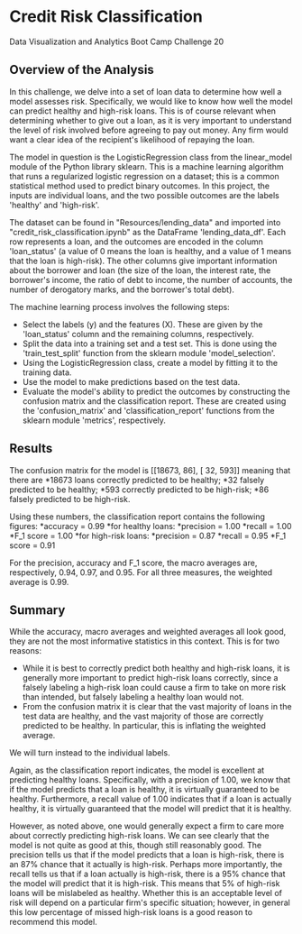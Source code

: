 # Credit Risk Classification
Data Visualization and Analytics Boot Camp Challenge 20

## Overview of the Analysis

In this challenge, we delve into a set of loan data to determine how well a model assesses risk. Specifically, we would like to know how well the model can predict healthy and high-risk loans. This is of course relevant when determining whether to give out a loan, as it is very important to understand the level of risk involved before agreeing to pay out money. Any firm would want a clear idea of the recipient's likelihood of repaying the loan.

The model in question is the LogisticRegression class from the linear_model module of the Python library sklearn. This is a machine learning algorithm that runs a regularized logistic regression on a dataset; this is a common statistical method used to predict binary outcomes. In this project, the inputs are individual loans, and the two possible outcomes are the labels 'healthy' and 'high-risk'.

The dataset can be found in "Resources/lending_data" and imported into "credit_risk_classification.ipynb" as the DataFrame 'lending_data_df'. Each row represents a loan, and the outcomes are encoded in the column 'loan_status' (a value of 0 means the loan is healthy, and a value of 1 means that the loan is high-risk). The other columns give important information about the borrower and loan (the size of the loan,	the interest rate, the borrower's income, the ratio of debt to income, the number of accounts, the number of derogatory marks, and the borrower's total debt).

The machine learning process involves the following steps:
* Select the labels (y) and the features (X). These are given by the 'loan_status' column and the remaining columns, respectively.
* Split the data into a training set and a test set. This is done using the 'train_test_split' function from the sklearn module 'model_selection'.
* Using the LogisticRegression class, create a model by fitting it to the training data.
* Use the model to make predictions based on the test data.
* Evaluate the model's ability to predict the outcomes by constructing the confusion matrix and the classification report. These are created using the 'confusion_matrix' and 'classification_report' functions from the sklearn module 'metrics', respectively.

## Results

The confusion matrix for the model is
[[18673,    86],
[   32,   593]]
meaning that there are
*18673 loans correctly predicted to be healthy;
*32 falsely predicted to be healthy;
*593 correctly predicted to be high-risk;
*86 falsely predicted to be high-risk.

Using these numbers, the classification report contains the following figures:
*accuracy = 0.99
*for healthy loans:
  *precision = 1.00
  *recall = 1.00
  *F_1 score = 1.00
*for high-risk loans:
  *precision = 0.87
  *recall = 0.95
  *F_1 score = 0.91

For the precision, accuracy and F_1 score, the macro averages are, respectively, 0.94, 0.97, and 0.95. For all three measures, the weighted average is 0.99.

## Summary

While the accuracy, macro averages and weighted averages all look good, they are not the most informative statistics in this context. This is for two reasons:
* While it is best to correctly predict both healthy and high-risk loans, it is generally more important to predict high-risk loans correctly, since a falsely labeling a high-risk loan could cause a firm to take on more risk than intended, but falsely labeling a healthy loan would not.
* From the confusion matrix it is clear that the vast majority of loans in the test data are healthy, and the vast majority of those are correctly predicted to be healthy. In particular, this is inflating the weighted average.

We will turn instead to the individual labels.

Again, as the classification report indicates, the model is excellent at predicting healthy loans. Specifically, with a precision of 1.00, we know that if the model predicts that a loan is healthy, it is virtually guaranteed to be healthy. Furthermore, a recall value of 1.00 indicates that if a loan is actually healthy, it is virtually guaranteed that the model will predict that it is healthy.

However, as noted above, one would generally expect a firm to care more about correctly predicting high-risk loans. We can see clearly that the model is not quite as good at this, though still reasonably good. The precision tells us that if the model predicts that a loan is high-risk, there is an 87% chance that it actually is high-risk. Perhaps more importantly, the recall tells us that if a loan actually is high-risk, there is a 95% chance that the model will predict that it is high-risk. This means that 5% of high-risk loans will be mislabeled as healthy. Whether this is an acceptable level of risk will depend on a particular firm's specific situation; however, in general this low percentage of missed high-risk loans is a good reason to recommend this model.
